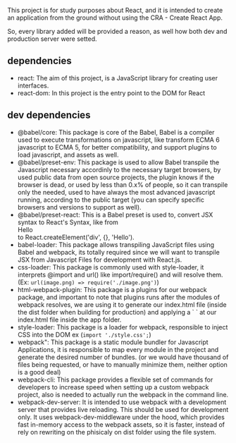This project is for study purposes about React, and it is intended to create an application from the ground without using the CRA - Create React App.

So, every library added will be provided a reason, as well how both dev and production server were setted.

## dependencies
- react: The aim of this project, is a JavaScript library for creating user interfaces.
- react-dom: In this project is the entry point to the DOM for React
  
## dev dependencies
- @babel/core: This package is core of the Babel, Babel is a compiler used to execute transformations on javascript, like transform ECMA 6 javascript to ECMA 5, for better compatibility, and support plugins to load javascript, and assets as well.
- @babel/preset-env: This package is used to allow Babel transpile the Javascript necessary accordinly to the necessary target browsers, by used public data from open source projects, the plugin knows if the browser is dead, or used by less than 0.x% of people, so it can transpile only the needed, used to have always the most advanced javascript running, according to the public target (you can specify specific  browsers and versions to support as well).
- @babel/preset-react: This is a Babel preset is used to, convert JSX syntax to React's Syntax, like from <div>Hello</div> to React.createElement('div', {}, 'Hello').
- babel-loader: This package allows transpiling JavaScript files using Babel and webpack, its totally required since we will want to transpile JSX from Javascript Files for development with React.js.
- css-loader: This package is commonly used with style-loader, it interprets @import and url() like import/require() and will resolve them. (Ex: `url(image.png) => require('./image.png')`)
- html-webpack-plugin: This package is a plugins for our webpack package, and important to note that  plugins runs after the modules of webpack resolves, we are using it to generate our index.html file (inside the dist folder when building for production) and applying a `
  <script src="[bundle_name].js"></script>` at our index.html file inside the app folder.
- style-loader: This package is a loader for webpack, responsible to inject CSS into the DOM ex (`import './style.css';`)
- webpack": This package is a static module bundler for Javascript Applications, it is responsible to map every module in the project and generate the desired number of bundles. (or we would have thousand of files being requested, or have to manually minimize them, neither option is a good deal)
- webpack-cli: This package provides a flexible set of commands for developers to increase speed when setting up a custom webpack project, also is needed to actually run the webpack in the command line.
- webpack-dev-server: It is intended to use webpack with a development server that provides live reloading. This should be used for development only. It uses webpack-dev-middleware under the hood, which provides fast in-memory access to the webpack assets, so it is faster, instead of rely on rewriting on the phisicaly on dist folder using the file system.